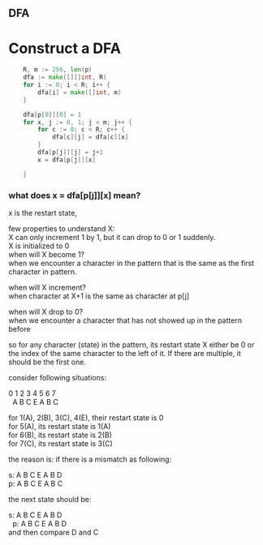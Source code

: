 ## DFA

# Construct a DFA

```go
  	R, m := 256, len(p)
	dfa := make([][]int, R) 
	for i := 0; i < R; i++ {
		dfa[i] = make([]int, m)
	}

	dfa[p[0]][0] = 1
	for x, j := 0, 1; j < m; j++ { 
		for c := 0; c < R; c++ {
			dfa[c][j] = dfa[c][x]
		}
		dfa[p[j]][j] = j+1
		x = dfa[p[j]][x]

	}
```

### what does x = dfa[p[j]][x] mean?
x is the restart state, 

few properties to understand X:<br/>
X can only increment 1 by 1, but it can drop to 0 or 1 suddenly.<br/>
X is initialized to 0<br/>
when will X become 1?<br/>
when we encounter a character in the pattern that is the same as the first character in pattern.

when will X increment?<br/>
when character at X+1 is the same as character at p[j]

when will X drop to 0?<br/>
when we encounter a character that has not showed up in the pattern before


so for any character (state) in the pattern, its restart state X either be 0 or the index of the same character to the left of it. If there are multiple, it should be the first one.

consider following situations:

0 1 2 3 4 5 6 7 <br/>
&nbsp;  A B C E A B C

for 1(A), 2(B), 3(C), 4(E), their restart state is 0<br/>
for 5(A), its restart state is 1(A)<br/>
for 6(B), its restart state is 2(B)<br/>
for 7(C), its restart state is 3(C)<br/>

the reason is: if there is a mismatch as following:

s: A B C E A B D<br/>
p: A B C E A B C

the next state should be:

s: A B C E A B D<br/>
&nbsp;      p: A B C E A B D<br/>
and then compare D and C


